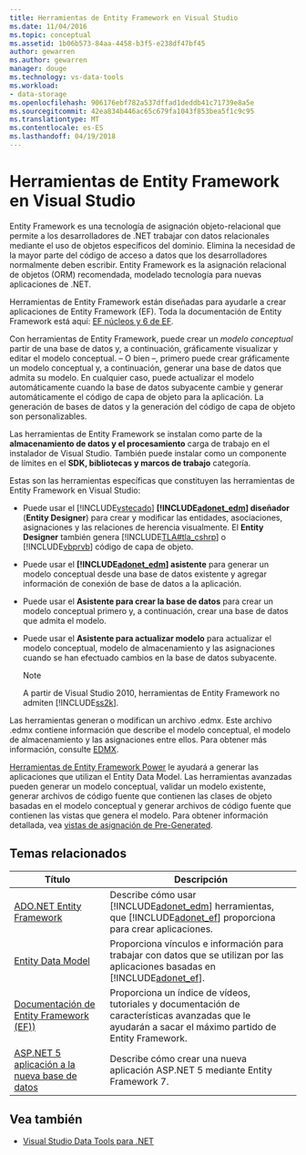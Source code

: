 ```yaml
---
title: Herramientas de Entity Framework en Visual Studio
ms.date: 11/04/2016
ms.topic: conceptual
ms.assetid: 1b06b573-84aa-4458-b3f5-e238df47bf45
author: gewarren
ms.author: gewarren
manager: douge
ms.technology: vs-data-tools
ms.workload:
- data-storage
ms.openlocfilehash: 906176ebf782a537dffad1deddb41c71739e8a5e
ms.sourcegitcommit: 42ea834b446ac65c679fa1043f853bea5f1c9c95
ms.translationtype: MT
ms.contentlocale: es-ES
ms.lasthandoff: 04/19/2018
---
```

# <a name="entity-framework-tools-in-visual-studio"></a>Herramientas de Entity Framework en Visual Studio
Entity Framework es una tecnología de asignación objeto-relacional que permite a los desarrolladores de .NET trabajar con datos relacionales mediante el uso de objetos específicos del dominio. Elimina la necesidad de la mayor parte del código de acceso a datos que los desarrolladores normalmente deben escribir. Entity Framework es la asignación relacional de objetos (ORM) recomendada, modelado tecnología para nuevas aplicaciones de .NET.

Herramientas de Entity Framework están diseñadas para ayudarle a crear aplicaciones de Entity Framework (EF). Toda la documentación de Entity Framework está aquí: [EF núcleos y 6 de EF](/ef/).

Con herramientas de Entity Framework, puede crear un *modelo conceptual* partir de una base de datos y, a continuación, gráficamente visualizar y editar el modelo conceptual. – O bien –, primero puede crear gráficamente un modelo conceptual y, a continuación, generar una base de datos que admita su modelo. En cualquier caso, puede actualizar el modelo automáticamente cuando la base de datos subyacente cambie y generar automáticamente el código de capa de objeto para la aplicación. La generación de bases de datos y la generación del código de capa de objeto son personalizables.

Las herramientas de Entity Framework se instalan como parte de la **almacenamiento de datos y el procesamiento** carga de trabajo en el instalador de Visual Studio. También puede instalar como un componente de límites en el **SDK, bibliotecas y marcos de trabajo** categoría.

Estas son las herramientas específicas que constituyen las herramientas de Entity Framework en Visual Studio:

-   Puede usar el [!INCLUDE[vstecado](../data-tools/includes/vstecado_md.md)]  **[!INCLUDE[adonet_edm](../data-tools/includes/adonet_edm_md.md)] diseñador** (**Entity Designer**) para crear y modificar las entidades, asociaciones, asignaciones y las relaciones de herencia visualmente. El **Entity Designer** también genera [!INCLUDE[TLA#tla_cshrp](../data-tools/includes/tlasharptla_cshrp_md.md)] o [!INCLUDE[vbprvb](../code-quality/includes/vbprvb_md.md)] código de capa de objeto.

-   Puede usar el  **[!INCLUDE[adonet_edm](../data-tools/includes/adonet_edm_md.md)] asistente** para generar un modelo conceptual desde una base de datos existente y agregar información de conexión de base de datos a la aplicación.

-   Puede usar el **Asistente para crear la base de datos** para crear un modelo conceptual primero y, a continuación, crear una base de datos que admita el modelo.

-   Puede usar el **Asistente para actualizar modelo** para actualizar el modelo conceptual, modelo de almacenamiento y las asignaciones cuando se han efectuado cambios en la base de datos subyacente.

    > [!NOTE]
    >  A partir de Visual Studio 2010, herramientas de Entity Framework no admiten [!INCLUDE[ss2k](../data-tools/includes/ss2k_md.md)].

Las herramientas generan o modifican un archivo .edmx. Este archivo .edmx contiene información que describe el modelo conceptual, el modelo de almacenamiento y las asignaciones entre ellos. Para obtener más información, consulte [EDMX](https://msdn.microsoft.com/data/jj650889.aspx).

[Herramientas de Entity Framework Power](https://marketplace.visualstudio.com/items?itemName=EntityFrameworkTeam.EntityFrameworkPowerToolsBeta4) le ayudará a generar las aplicaciones que utilizan el Entity Data Model. Las herramientas avanzadas pueden generar un modelo conceptual, validar un modelo existente, generar archivos de código fuente que contienen las clases de objeto basadas en el modelo conceptual y generar archivos de código fuente que contienen las vistas que genera el modelo. Para obtener información detallada, vea [vistas de asignación de Pre-Generated](https://msdn.microsoft.com/data/dn469601.aspx).

## <a name="related-topics"></a>Temas relacionados

|Título|Descripción|
|-----------|-----------------|
|[ADO.NET Entity Framework](/dotnet/framework/data/adonet/ef/index)|Describe cómo usar [!INCLUDE[adonet_edm](../data-tools/includes/adonet_edm_md.md)] herramientas, que [!INCLUDE[adonet_ef](../data-tools/includes/adonet_ef_md.md)] proporciona para crear aplicaciones.|
|[Entity Data Model](/dotnet/framework/data/adonet/entity-data-model)|Proporciona vínculos e información para trabajar con datos que se utilizan por las aplicaciones basadas en [!INCLUDE[adonet_ef](../data-tools/includes/adonet_ef_md.md)].|
|[Documentación de Entity Framework (EF))](https://msdn.microsoft.com/library/ee712907(v=vs.113).aspx)|Proporciona un índice de vídeos, tutoriales y documentación de características avanzadas que le ayudarán a sacar el máximo partido de Entity Framework.|
|[ASP.NET 5 aplicación a la nueva base de datos](https://docs.efproject.net/en/latest/platforms/aspnetcore/new-db.html)|Describe cómo crear una nueva aplicación ASP.NET 5 mediante Entity Framework 7.|

## <a name="see-also"></a>Vea también

- [Visual Studio Data Tools para .NET](../data-tools/visual-studio-data-tools-for-dotnet.md)